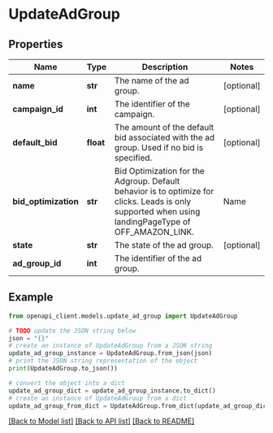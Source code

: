# UpdateAdGroup


## Properties

Name | Type | Description | Notes
------------ | ------------- | ------------- | -------------
**name** | **str** | The name of the ad group. | [optional] 
**campaign_id** | **int** | The identifier of the campaign. | [optional] 
**default_bid** | **float** | The amount of the default bid associated with the ad group. Used if no bid is specified. | [optional] 
**bid_optimization** | **str** | Bid Optimization for the Adgroup. Default behavior is to optimize for clicks. Leads is only supported when using landingPageType of OFF_AMAZON_LINK. |Name|CostType|Description| |----|--------|-----------| |reach |vcpm|Optimize for viewable impressions. $1 is the minimum bid for vCPM.| |clicks |cpc|[Default] Optimize for page visits.| |conversions |cpc|Optimize for conversion.| |leads |cpc| Optimize for lead generation.| | [optional] 
**state** | **str** | The state of the ad group. | [optional] 
**ad_group_id** | **int** | The identifier of the ad group. | 

## Example

```python
from openapi_client.models.update_ad_group import UpdateAdGroup

# TODO update the JSON string below
json = "{}"
# create an instance of UpdateAdGroup from a JSON string
update_ad_group_instance = UpdateAdGroup.from_json(json)
# print the JSON string representation of the object
print(UpdateAdGroup.to_json())

# convert the object into a dict
update_ad_group_dict = update_ad_group_instance.to_dict()
# create an instance of UpdateAdGroup from a dict
update_ad_group_from_dict = UpdateAdGroup.from_dict(update_ad_group_dict)
```
[[Back to Model list]](../README.md#documentation-for-models) [[Back to API list]](../README.md#documentation-for-api-endpoints) [[Back to README]](../README.md)


